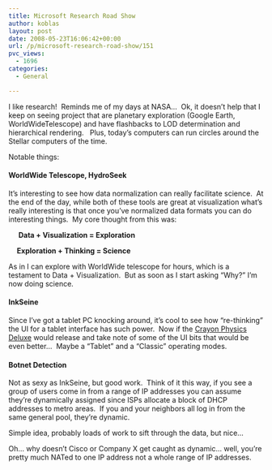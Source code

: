 ```yaml
---
title: Microsoft Research Road Show
author: koblas
layout: post
date: 2008-05-23T16:06:42+00:00
url: /p/microsoft-research-road-show/151
pvc_views:
  - 1696
categories:
  - General

---
```

I like research!&nbsp; Reminds me of my days at NASA&#8230;&nbsp; Ok, it doesn&#8217;t help that I keep on seeing project that are planetary exploration (Google Earth, WorldWideTelescope) and have flashbacks to LOD determination and hierarchical rendering.&nbsp;&nbsp; Plus, today&#8217;s computers can run circles around the Stellar computers of the time.

Notable things:

#### **WorldWide Telescope, HydroSeek**

It&#8217;s interesting to see how data normalization can really facilitate science.&nbsp; At the end of the day, while both of these tools are great at visualization what&#8217;s really interesting is that once you&#8217;ve normalized data formats you can do interesting things.&nbsp; My core thought from this was:

&nbsp;&nbsp;&nbsp;&nbsp; **Data + Visualization = Exploration**

**&nbsp;&nbsp;&nbsp;&nbsp; Exploration + Thinking = Science**

As in I can explore with WorldWide telescope for hours, which is a testament to Data + Visualization.&nbsp; But as soon as I start asking &#8220;Why?&#8221; I&#8217;m now doing science.&nbsp; 

#### **InkSeine**

Since I&#8217;ve got a tablet PC knocking around, it&#8217;s cool to see how &#8220;re-thinking&#8221; the UI for a tablet interface has such power.&nbsp; Now if the [Crayon Physics Deluxe][1] would release and take note of some of the UI bits that would be even better&#8230;&nbsp; Maybe a &#8220;Tablet&#8221; and a &#8220;Classic&#8221; operating modes.

#### **Botnet Detection**

Not as sexy as InkSeine, but good work.&nbsp; Think of it this way, if you see a group of users come in from a range of IP addresses you can assume they&#8217;re dynamically assigned since ISPs allocate a block of DHCP addresses to metro areas.&nbsp; If you and your neighbors all log in from the same general pool, they&#8217;re dynamic. 

Simple idea, probably loads of work to sift through the data, but nice&#8230;

Oh&#8230; why doesn&#8217;t Cisco or Company X get caught as dynamic&#8230; well, you&#8217;re pretty much NATed to one IP address not a whole range of IP addresses.

 [1]: http://www.kloonigames.com/crayon/